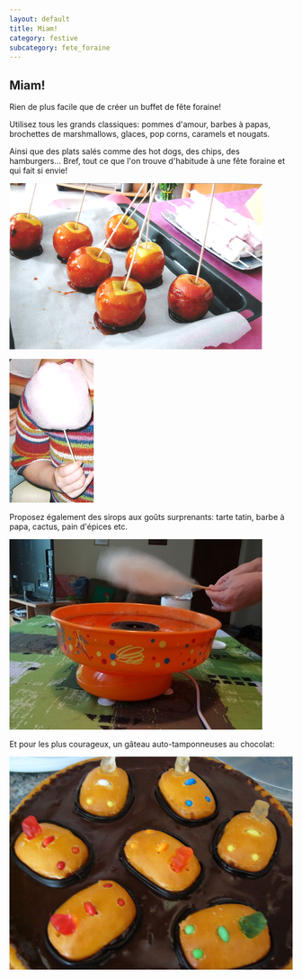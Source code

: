 ```yaml
---
layout: default
title: Miam!
category: festive
subcategory: fete_foraine
---
```


## Miam!

Rien de plus facile que de créer un buffet de fête foraine!

Utilisez tous les grands classiques: pommes d'amour, barbes à papas, brochettes de marshmallows, glaces, pop corns, caramels et nougats.

Ainsi que des plats salés comme des hot dogs, des chips, des hamburgers... Bref, tout ce que l'on trouve d'habitude à une fête foraine et qui fait si envie!

![pommes](/assets/images/pages/pommes.png)

![barbe](/assets/images/pages/Barbe.png)

Proposez également des sirops aux goûts surprenants: tarte tatin, barbe à papa, cactus, pain d'épices etc.

![barbe](/assets/images/pages/DSC01829.jpeg)

Et pour les plus courageux, un gâteau auto-tamponneuses au chocolat:

![gateau](/assets/images/pages/P1040639.JPG)

